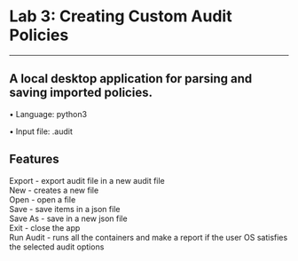 # Lab 3: Creating Custom Audit Policies
----------------------------------------------------------------------
## A local desktop application for parsing and saving imported policies.

• Language: python3

• Input file: .audit


## Features  

Export - export audit file in a new audit file <br />
New - creates a new file <br />
Open - open a file <br />
Save - save items in a json file <br />
Save As - save in a new json file <br />
Exit - close the app <br />
Run Audit - runs all the containers and make a report if the user OS satisfies the selected audit options <br />
